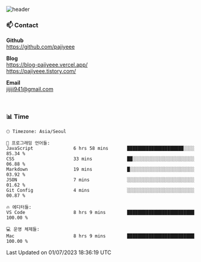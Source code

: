 
![header](https://capsule-render.vercel.app/api?type=waving&color=timeGradient&&height=300&section=header&text=I'm%20Jiyeoun🖐&fontSize=54&section=header)


### 📫 Contact

**Github** <br/>
https://github.com/pajiyeee

**Blog** <br/>
https://blog-pajiyeee.vercel.app/
<br/>
https://pajiyeee.tistory.com/

**Email** <br/>
jijiji941@gmail.com

<br/>


### 📊 Time

```text
🕑︎ Timezone: Asia/Seoul

💬 프로그래밍 언어들: 
JavaScript               6 hrs 58 mins       █████████████████████░░░░   85.34 % 
CSS                      33 mins             ██░░░░░░░░░░░░░░░░░░░░░░░   06.88 % 
Markdown                 19 mins             █░░░░░░░░░░░░░░░░░░░░░░░░   03.92 % 
JSON                     7 mins              ░░░░░░░░░░░░░░░░░░░░░░░░░   01.62 % 
Git Config               4 mins              ░░░░░░░░░░░░░░░░░░░░░░░░░   00.87 % 

🔥 에디터들: 
VS Code                  8 hrs 9 mins        █████████████████████████   100.00 % 

💻 운영 체제들: 
Mac                      8 hrs 9 mins        █████████████████████████   100.00 % 
```


 Last Updated on 01/07/2023 18:36:19 UTC
<!--END_SECTION:waka-->

<!--
**pajiyeee/pajiyeee** is a ✨ _special_ ✨ repository because its `README.md` (this file) appears on your GitHub profile.

Here are some ideas to get you started:

- 🔭 I’m currently working on ...
- 🌱 I’m currently learning ...
- 👯 I’m looking to collaborate on ...
- 🤔 I’m looking for help with ...
- 💬 Ask me about ...
- 📫 How to reach me: ...
- 😄 Pronouns: ...
- ⚡ Fun fact: ...
-->
